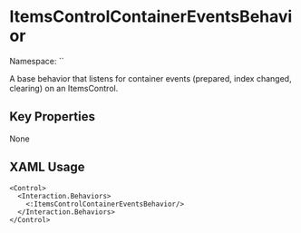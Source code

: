 # ItemsControlContainerEventsBehavior

Namespace: ``

A base behavior that listens for container events (prepared, index changed, clearing) on an ItemsControl.



## Key Properties
None

## XAML Usage
```xaml
<Control>
  <Interaction.Behaviors>
    <:ItemsControlContainerEventsBehavior/>
  </Interaction.Behaviors>
</Control>
```

